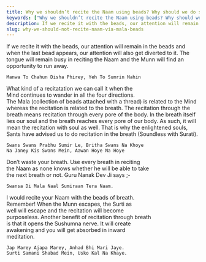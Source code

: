 ```yaml
---
title: Why we shouldn’t recite the Naam using beads? Why should we do so through the breath alone?
keywords: ["Why we shouldn’t recite the Naam using beads? Why should we do so through the breath alone?",Sahib Bandgi books,]
description: If we recite it with the beads, our attention will remain in the beads and when the last bead appears, our attention will also get diverted to it. The tong
slug: why-we-should-not-recite-naam-via-mala-beads
---
```


If we recite it with the beads, our attention will remain in the beads and when the last bead appears, our attention will also get diverted to it. The tongue will remain busy in reciting the Naam and the Munn will find an opportunity to run away.  
```text  
Manwa To Chahun Disha Phirey, Yeh To Sumrin Nahin  
```  
What kind of a recitatation we can call it when the  
Mind continues to wander in all the four directions.  
The Mala (collection of beads attached with a thread) is related to the Mind whereas the recitation is related to the breath. The recitation through the breath means recitation through every pore of the body. In the breath itself lies our soul and the breath reaches every pore of our body. As such, it will mean the recitation with soul as well. That is why the enlightened souls, Sants have advised us to do recitation in the breath (Soundless with Surati).  
```text  
Swans Swans Prabhu Sumir Le, Britha Swans Na Khoye  
Na Janey Kis Swans Mein, Aawan Hoye Na Hoye  
```  
Don’t waste your breath. Use every breath in reciting  
the Naam as none knows whether he will be able to take  
the next breath or not. Guru Nanak Dev Ji says ;-  
```text  
Swansa Di Mala Naal Sumiraan Tera Naam.  
```  
I would recite your Naam with the beads of breath.  
Remember! When the Munn escapes, the Surti as  
well will escape and the recitation will become  
purposeless. Another benefit of recitation through breath  
is that it opens the Sushumna nerve. It will create  
awakening and you will get absorbed in inward  
meditation.  
```text  
Jap Marey Ajapa Marey, Anhad Bhi Mari Jaye.  
Surti Samani Shabad Mein, Usko Kal Na Khaye.  
```  



  